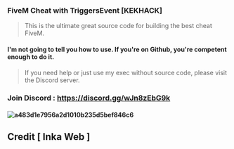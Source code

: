 ### FiveM Cheat with TriggersEvent [KEKHACK]
> This is the ultimate great source code for building the best cheat FiveM.


#### I'm not going to tell you how to use. If you're on Github, you're competent enough to do it.
> If you need help or just use my exec without source code, please visit the Discord server.

### Join Discord : https://discord.gg/wJn8zEbG9k

#### ![a483d1e7956a2d1010b235d5bef846c6](https://media.discordapp.net/attachments/1070831769277972601/1072304040127504455/gui.gif)


## Credit [ Inka Web ]
